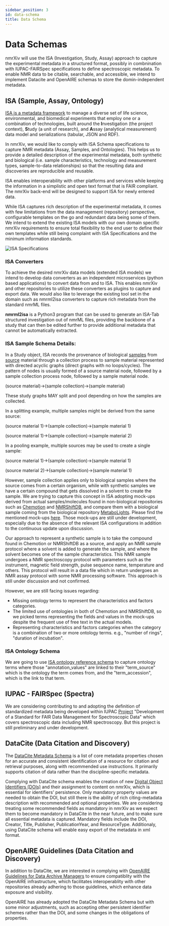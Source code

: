 ```yaml
---
sidebar_position: 3
id: data-schema
title: Data Schema
---
```


# Data Schemas

nmrXiv will use the ISA (Investigation, Study, Assay) approach to capture the experimental metadata in a structured format, possibly in combnination with IUPAC-FAIRSpec specifications to define spectroscopic metadata. To enable NMR data to be citable, searchable, and accessible, we intend to implement Datacite and OpenAIRE schemas to store the domin-independent metadata.

## ISA (Sample, Assay, Ontology)

[ISA is a metadata framework](https://isa-tools.org/) to manage a diverse set of life science, environmental, and biomedical experiments that employ one or a combination of technologies, built around the **I**nvestigation (the project context), **S**tudy (a unit of research), and **A**ssay (analytical measurement) data model and serializations (tabular, JSON and RDF). 

In nmrXiv, we would like to comply with ISA Schema specifications to capture NMR metadata (Assay, Samples, and Ontologies). This helps us to provide a detailed description of the experimental metadata, both synthetic and biological (i.e. sample characteristics, technology and measurement types, sample-to-data relationships) so that the resulting data and discoveries are reproducible and reusable.

ISA enables interoperability with other platforms and services while keeping the information in a simplistic and open text format that is FAIR compliant. The nmrXiv back-end will be designed to support ISA for newly entered data. 

While ISA captures rich description of the experimental metadata, it comes with few limitations from the data management (repository) perspective, configurable templates on the go and redundant data being some of them. We intend to extend the existing ISA models with our own domain specific nmrXiv requirements to ensure total flexibility to the end user to define their own templates while still being complaint with ISA Specifications and the minimum information standards. 

![ISA Specifications](/img/nmrXiv-isa.png) 

### ISA Converters

To achieve the desired nmrXiv data models (extended ISA models) we intend to develop data converters as an independent microservices (python based applications) to convert data from and to ISA. This enables nmrXiv and other repositories to utilize these converters as plugins to capture and export data. We would also like to leverage the existing tool set in the domain such as nmrml2isa converters to capture rich metadata from the standard nmrML files.

**nmrml2isa** is a Python3 program that can be used to generate an ISA-Tab structured investigation out of nmrML files, providing the backbone of a study that can then be edited further to provide additional metadata that cannot be automatically extracted. 

### ISA Sample Schema Details:
In a Study object, ISA records the provenance of biological [samples](https://github.com/ISA-tools/isa-api/blob/master/isatools/resources/schemas/isa_model_version_1_0_schemas/core/sample_schema.json) from [source](https://github.com/ISA-tools/isa-api/blob/master/isatools/resources/schemas/isa_model_version_1_0_schemas/core/source_schema.json) material through a collection process to sample material represented with directed acyclic graphs (direct graphs with no loops/cycles). The pattern of nodes is usually formed of a source material node, followed by a sample collection process node, followed by a sample material node.

(source material)->(sample collection)->(sample material)

These study graphs MAY split and pool depending on how the samples are collected.

In a splitting example, multiple samples might be derived from the same source:

(source material 1)->(sample collection)->(sample material 1)

(source material 1)->(sample collection)->(sample material 2)

In a pooling example, multiple sources may be used to create a single sample:

(source material 1)->(sample collection)->(sample material 1)

(source material 2)->(sample collection)->(sample material 1)

However, sample collection applies only to biological samples where the source comes from a certain organism, while with synthetic samples we have a certain compound that gets dissolved in a solvent to create the sample. We are trying to capture this concept in ISA adopting mock-ups derived from actual samples/molecules found in non-biological repositories such as [Chemotion](https://www.chemotion-repository.net/welcome) and [NMRShiftDB](https://nmrshiftdb.nmr.uni-koeln.de/), and compare them with a biological sample coming from the biological repository [MetaboLights](https://www.ebi.ac.uk/metabolights/). Please find the mentioned mock-ups [here](https://github.com/NFDI4Chem/schema/tree/main/ISA). Those mock-ups are still under development, especially due to the absence of the relevant ISA configurations in addition to the continuous update upon discussion.

Our approach to represent a synthetic sample is to take the compound found in Chemotion or NMRShiftDB as a source, and apply an NMR sample protocol where a solvent is added to generate the sample, and where the solvent becomes one of the sample characteristics. This NMR sample undergoes a NMR spectroscopy protocol with parameters such as the instrument, magnetic field strength, pulse sequence name, temperature and others. This protocol will result in a data file which in return undergoes an NMR assay protocol with some NMR processing software. This approach is still under discussion and not confirmed.

However, we are still facing issues regarding:
* Missing ontology terms to represent the characteristics and factors categories.
* The limited use of ontologies in both of Chemotion and NMRShiftDB, so we picked terms representing the fields and values in the mock-ups despite the frequent use of free text in the actual models.
* Representing characteristics and factors categories when the category is a combination of two or more ontology terms. e.g., "number of rings", "duration of incubation".

### ISA Ontology Schema
We are going to use [ISA ontology reference schema](https://github.com/ISA-tools/isa-api/blob/master/isatools/resources/schemas/isa_model_version_1_0_schemas/core/ontology_annotation_schema.json) to capture ontology terms where those "annotation_values" are linked to their "term_source" which is the ontology the term comes from, and the "term_accession", which is the link to that term.

## IUPAC - FAIRSpec (Spectra)
We are considering contributing to and adopting the definition of standardized metadata being developed within IUPAC [Project](https://github.com/IUPAC/IUPAC-FAIRSpec) "Development of a Standard for FAIR Data Management for Spectroscopic Data" which covers spectroscopic data including NMR spectroscopy. But this project is still preliminary and under development. 

## DataCite (Data Citation and Discovery)

The [DataCite Metadata Schema](https://schema.datacite.org/) is a list of core metadata properties chosen for an accurate and consistent identification of a resource for citation and retrieval purposes, along with recommended use instructions. It primarily supports citation of data rather than the discipline-specific metadata. 

Complying with DataCite schema enables the creation of new [Digital Object Identifiers (DOIs)](https://www.doi.org/) and their assignment to content on nmrXiv, which is essential for identifiers' persistence. Only mandatory property values are needed to obtain the DOI, but still there is the ability of rich citing-metadata description with recommended and optional properties. We are considering treating some recommended fields as mandatory in nmrXiv as we expect them to become mandatory in DataCite in the near future, and to make sure all essential metadata is captured. Mandatory fields include the DOI, Creator, Title, Publisher, PublicationYear, and ResourceType. Additionaly, using DataCite schema will enable easy export of the metadata in xml format.

## OpenAIRE Guidelines (Data Citation and Discovery)

In addition to DataCite, we are interested in complying with [OpenAIRE Guidelines for Data Archive Managers](https://guidelines.openaire.eu/en/latest/) to ensure compatiblity with the OpenAIRE infrastructure, which facilitates interoperablity with other repositories already adhering to those guidelines, which enhance data exposure and visibility.

OpenAIRE has already adopted the DataCite Metadata Schema but with some minor adjustments, such as accepting other persistent identifier schemes rather than the DOI, and some changes in the obligations of properties.
